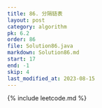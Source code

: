 ```yaml
---
title: 86. 分隔链表
layout: post
category: algorithm
pk: 6.2
order: 86
file: Solution86.java
markdown: Solution86.md
start: 17
end: -1
skip: 4
last_modified_at: 2023-08-15
---
```


{% include leetcode.md %}